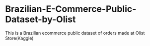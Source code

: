 # Brazilian-E-Commerce-Public-Dataset-by-Olist
This is a Brazilian ecommerce public dataset of orders made at Olist Store(Kaggle)
